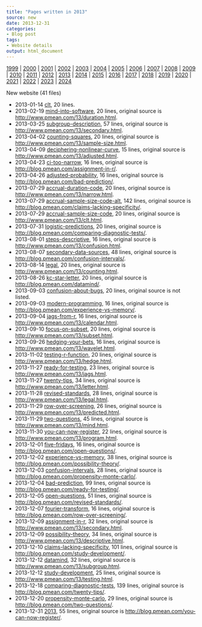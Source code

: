 ```yaml
---
title: "Pages written in 2013"
source: new
date: 2013-12-31
categories:
- Blog post
tags:
- Website details
output: html_document
---
```

 
[1999](http://new.pmean.com/1999/) | [2000](http://new.pmean.com/2000/) | [2001](http://new.pmean.com/2001/) | [2002](http://new.pmean.com/2002/) | [2003](http://new.pmean.com/2003/) | [2004](http://new.pmean.com/2004/) | [2005](http://new.pmean.com/2005/) | [2006](http://new.pmean.com/2006/) | [2007](http://new.pmean.com/2007/) | [2008](http://new.pmean.com/2008/) | [2009](http://new.pmean.com/2009/) | [2010](http://new.pmean.com/2010/) | [2011](http://new.pmean.com/2011/) | [2012](http://new.pmean.com/2012/) | [2013](http://new.pmean.com/2013/) | [2014](http://new.pmean.com/2014/) | [2015](http://new.pmean.com/2015/) | [2016](http://new.pmean.com/2016/) | [2017](http://new.pmean.com/2017/) | [2018](http://new.pmean.com/2018/) | [2019](http://new.pmean.com/2019/) | [2020](http://new.pmean.com/2020/) | [2021](http://new.pmean.com/2021/) | [2022](http://new.pmean.com/2022/) | [2023](http://new.pmean.com/2023/) | [2024](http://new.pmean.com/2024/)
 
New website (41 files)
 
+ 2013-01-14 [clt](http://new.pmean.com/clt/),  20 lines.  
+ 2013-02-19 [mind-into-software](http://new.pmean.com/mind-into-software/),  20 lines, original source is http://www.pmean.com/13/duration.html.  
+ 2013-03-25 [subgroup-description](http://new.pmean.com/subgroup-description/),  57 lines, original source is http://www.pmean.com/13/secondary.html.  
+ 2013-04-02 [counting-squares](http://new.pmean.com/counting-squares/),  20 lines, original source is http://www.pmean.com/13/sample-size.html.  
+ 2013-04-09 [deciphering-nonlinear-curve](http://new.pmean.com/deciphering-nonlinear-curve/),  15 lines, original source is http://www.pmean.com/13/adjusted.html.  
+ 2013-04-23 [ci-too-narrow](http://new.pmean.com/ci-too-narrow/),  16 lines, original source is http://blog.pmean.com/assignment-in-r/.  
+ 2013-04-26 [adjusted-probability](http://new.pmean.com/adjusted-probability/),  16 lines, original source is http://blog.pmean.com/bad-prediction/.  
+ 2013-07-29 [accrual-duration-code](http://new.pmean.com/accrual-duration-code/),  20 lines, original source is http://www.pmean.com/13/narrow.html.  
+ 2013-07-29 [accrual-sample-size-code-alt](http://new.pmean.com/accrual-sample-size-code-alt/),  142 lines, original source is http://blog.pmean.com/claims-lacking-specificity/.  
+ 2013-07-29 [accrual-sample-size-code](http://new.pmean.com/accrual-sample-size-code/),  20 lines, original source is http://www.pmean.com/13/clt.html.  
+ 2013-07-31 [logistic-predictions](http://new.pmean.com/logistic-predictions/),  20 lines, original source is http://blog.pmean.com/comparing-diagnostic-tests/.  
+ 2013-08-01 [steps-descriptive](http://new.pmean.com/steps-descriptive/),  16 lines, original source is http://www.pmean.com/13/confusion.html.  
+ 2013-08-07 [secondary-data-sources](http://new.pmean.com/secondary-data-sources/),  48 lines, original source is http://blog.pmean.com/confusion-intervals/.  
+ 2013-08-14 [legal](http://new.pmean.com/legal/),  20 lines, original source is http://www.pmean.com/13/counting.html.  
+ 2013-08-26 [kc-star-letter](http://new.pmean.com/kc-star-letter/),  20 lines, original source is http://blog.pmean.com/datamind/.  
+ 2013-09-03 [confusion-about-bugs](http://new.pmean.com/confusion-about-bugs/),  20 lines, original source is not listed.  
+ 2013-09-03 [modern-programming](http://new.pmean.com/modern-programming/),  16 lines, original source is http://blog.pmean.com/experience-vs-memory/.  
+ 2013-09-04 [jags-from-r](http://new.pmean.com/jags-from-r/),  16 lines, original source is http://www.pmean.com/13/calendar.html.  
+ 2013-09-10 [focus-on-subset](http://new.pmean.com/focus-on-subset/),  20 lines, original source is http://www.pmean.com/13/subset.html.  
+ 2013-09-26 [hedging-your-bets](http://new.pmean.com/hedging-your-bets/),  16 lines, original source is http://www.pmean.com/13/wavelet.html.  
+ 2013-11-02 [testing-r-function](http://new.pmean.com/testing-r-function/),  20 lines, original source is http://www.pmean.com/13/hedge.html.  
+ 2013-11-27 [ready-for-testing](http://new.pmean.com/ready-for-testing/),  23 lines, original source is http://www.pmean.com/13/jags.html.  
+ 2013-11-27 [twenty-tips](http://new.pmean.com/twenty-tips/),  34 lines, original source is http://www.pmean.com/13/letter.html.  
+ 2013-11-28 [revised-standards](http://new.pmean.com/revised-standards/),  28 lines, original source is http://www.pmean.com/13/legal.html.  
+ 2013-11-29 [row-over-screening](http://new.pmean.com/row-over-screening/),  26 lines, original source is http://www.pmean.com/13/predicted.html.  
+ 2013-11-29 [two-questions](http://new.pmean.com/two-questions/),  45 lines, original source is http://www.pmean.com/13/mind.html.  
+ 2013-11-30 [you-can-now-register](http://new.pmean.com/you-can-now-register/),  22 lines, original source is http://www.pmean.com/13/program.html.  
+ 2013-12-01 [five-fridays](http://new.pmean.com/five-fridays/),  16 lines, original source is http://blog.pmean.com/open-questions/.  
+ 2013-12-02 [experience-vs-memory](http://new.pmean.com/experience-vs-memory/),  38 lines, original source is http://blog.pmean.com/possibility-theory/.  
+ 2013-12-03 [confusion-intervals](http://new.pmean.com/confusion-intervals/),  28 lines, original source is http://blog.pmean.com/propensity-monte-carlo/.  
+ 2013-12-04 [bad-prediction](http://new.pmean.com/bad-prediction/),  99 lines, original source is http://blog.pmean.com/ready-for-testing/.  
+ 2013-12-05 [open-questions](http://new.pmean.com/open-questions/),  51 lines, original source is http://blog.pmean.com/revised-standards/.  
+ 2013-12-07 [fourier-transform](http://new.pmean.com/fourier-transform/),  16 lines, original source is http://blog.pmean.com/row-over-screening/.  
+ 2013-12-09 [assignment-in-r](http://new.pmean.com/assignment-in-r/),  32 lines, original source is http://www.pmean.com/13/secondary.html.  
+ 2013-12-09 [possibility-theory](http://new.pmean.com/possibility-theory/),  34 lines, original source is http://www.pmean.com/13/descriptive.html.  
+ 2013-12-10 [claims-lacking-specificity](http://new.pmean.com/claims-lacking-specificity/),  101 lines, original source is http://blog.pmean.com/study-development/.  
+ 2013-12-12 [datamind](http://new.pmean.com/datamind/),  32 lines, original source is http://www.pmean.com/13/subgroup.html.  
+ 2013-12-12 [study-development](http://new.pmean.com/study-development/),  25 lines, original source is http://www.pmean.com/13/testing.html.  
+ 2013-12-18 [comparing-diagnostic-tests](http://new.pmean.com/comparing-diagnostic-tests/),  139 lines, original source is http://blog.pmean.com/twenty-tips/.  
+ 2013-12-20 [propensity-monte-carlo](http://new.pmean.com/propensity-monte-carlo/),  29 lines, original source is http://blog.pmean.com/two-questions/.  
+ 2013-12-31 [2013](http://new.pmean.com/2013/),  55 lines, original source is http://blog.pmean.com/you-can-now-register/.
 
